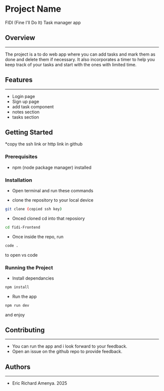 # Project Name
FIDI (Fine I'll Do It)
Task manager app

## Overview
-----------

The project is a to do web app where you can add tasks and mark them as done and delete them if necessary. It also incorporates a timer to help you keep track of your tasks and start with the ones with limited time.

## Features
------------

* Login page
* Sign up page
* add task component
* notes section
* tasks section

## Getting Started
*copy the ssh link or http link in github

### Prerequisites

* npm (node package manager) installed


### Installation

* Open terminal and run these commands

* clone the repository to your local device
```bash
git clone (copied ssh key)
```

* Onced cloned cd into that reposiory
```bash
cd fidi-Frontend
```
* Once inside the repo, run 
```bash
code .
```
to open vs code

### Running the Project

* Install dependancies
``` bash
npm install
```
* Run the app
``` bash 
npm run dev
```
and enjoy


## Contributing
------------

* You can run the app and i look forward to your feedback.
* Open an issue on the github repo to provide feedback.



## Authors
--------

* Eric Richard Amenya. 2025

